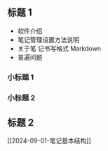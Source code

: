 ## 标题 1

- 软件介绍
- 笔记管理设置方法说明
- 关于笔 记书写格式 Markdown
- 普遍问题

### 小标题 1

### 小标题 2

## 标题 2

[[2024-09-01-笔记基本结构]]
